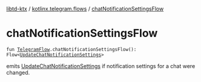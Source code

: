 [libtd-ktx](../index.md) / [kotlinx.telegram.flows](index.md) / [chatNotificationSettingsFlow](./chat-notification-settings-flow.md)

# chatNotificationSettingsFlow

`fun `[`TelegramFlow`](../kotlinx.telegram.core/-telegram-flow/index.md)`.chatNotificationSettingsFlow(): Flow<`[`UpdateChatNotificationSettings`](https://tdlibx.github.io/td/docs/org/drinkless/td/libcore/telegram/TdApi.UpdateChatNotificationSettings.html)`>`

emits [UpdateChatNotificationSettings](https://tdlibx.github.io/td/docs/org/drinkless/td/libcore/telegram/TdApi.UpdateChatNotificationSettings.html) if notification settings for a chat were changed.

